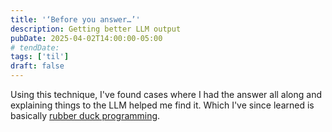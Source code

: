 ```yaml
---
title: '‘Before you answer…’'  
description: Getting better LLM output
pubDate: 2025-04-02T14:00:00-05:00
# tendDate:
tags: ['til']
draft: false
---
```



Using this technique, I've found cases where I had the answer all along and explaining things to the LLM helped me find it. Which I've since learned is basically [rubber duck programming](https://en.wikipedia.org/wiki/Rubber_duck_debugging).
